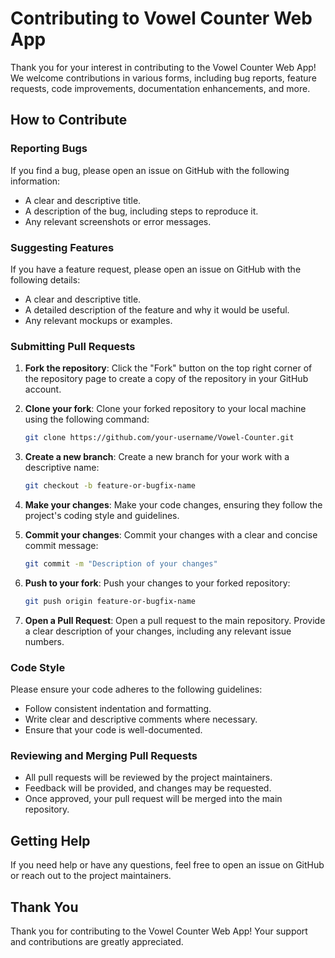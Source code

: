 # Contributing to Vowel Counter Web App

Thank you for your interest in contributing to the Vowel Counter Web App! We welcome contributions in various forms, including bug reports, feature requests, code improvements, documentation enhancements, and more.

## How to Contribute

### Reporting Bugs

If you find a bug, please open an issue on GitHub with the following information:

- A clear and descriptive title.
- A description of the bug, including steps to reproduce it.
- Any relevant screenshots or error messages.

### Suggesting Features

If you have a feature request, please open an issue on GitHub with the following details:

- A clear and descriptive title.
- A detailed description of the feature and why it would be useful.
- Any relevant mockups or examples.

### Submitting Pull Requests

1. **Fork the repository**: Click the "Fork" button on the top right corner of the repository page to create a copy of the repository in your GitHub account.

2. **Clone your fork**: Clone your forked repository to your local machine using the following command:
    ```bash
    git clone https://github.com/your-username/Vowel-Counter.git
    ```

3. **Create a new branch**: Create a new branch for your work with a descriptive name:
    ```bash
    git checkout -b feature-or-bugfix-name
    ```

4. **Make your changes**: Make your code changes, ensuring they follow the project's coding style and guidelines.

5. **Commit your changes**: Commit your changes with a clear and concise commit message:
    ```bash
    git commit -m "Description of your changes"
    ```

6. **Push to your fork**: Push your changes to your forked repository:
    ```bash
    git push origin feature-or-bugfix-name
    ```

7. **Open a Pull Request**: Open a pull request to the main repository. Provide a clear description of your changes, including any relevant issue numbers.

### Code Style

Please ensure your code adheres to the following guidelines:

- Follow consistent indentation and formatting.
- Write clear and descriptive comments where necessary.
- Ensure that your code is well-documented.

### Reviewing and Merging Pull Requests

- All pull requests will be reviewed by the project maintainers.
- Feedback will be provided, and changes may be requested.
- Once approved, your pull request will be merged into the main repository.

## Getting Help

If you need help or have any questions, feel free to open an issue on GitHub or reach out to the project maintainers.

## Thank You

Thank you for contributing to the Vowel Counter Web App! Your support and contributions are greatly appreciated.
